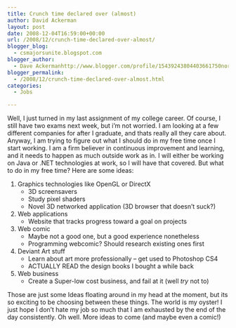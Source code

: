 ```yaml
---
title: Crunch time declared over (almost)
author: David Ackerman
layout: post
date: 2008-12-04T16:59:00+00:00
url: /2008/12/crunch-time-declared-over-almost/
blogger_blog:
  - csmajorsunite.blogspot.com
blogger_author:
  - Dave Ackermanhttp://www.blogger.com/profile/15439243804403661750noreply@blogger.com
blogger_permalink:
  - /2008/12/crunch-time-declared-over-almost.html
categories:
  - Jobs

---
```

Well, I just turned in my last assignment of my college career. Of course, I still have two exams next week, but i&#8217;m not worried. I am looking at a few different companies for after I graduate, and thats really all they care about.  
Anyway, I am trying to figure out what I should do in my free time once I start working. I am a firm believer in continuous improvement and learning, and it needs to happen as much outside work as in. I will either be working on Java or .NET technologies at work, so I will have that covered. But what to do in my free time? Here are some ideas: 

  1. Graphics technologies like OpenGL or DirectX 
      * 3D screensavers
      * Study pixel shaders
      * Novel 3D networked application (3D browser that doesn&#8217;t suck?)
  2. Web applications 
      * Website that tracks progress toward a goal on projects
  3. Web comic 
      * Maybe not a good one, but a good experience nonetheless
      * Programming webcomic? Should research existing ones first
  4. Deviant Art stuff 
      * Learn about art more professionally &#8211; get used to Photoshop CS4
      * ACTUALLY READ the design books I bought a while back
  5. Web business 
      * Create a Super-low cost business, and fail at it (well _try_ not to)

Those are just some Ideas floating around in my head at the moment, but its so exciting to be choosing between these things. The world is my oyster! I just hope I don&#8217;t hate my job so much that I am exhausted by the end of the day consistently. Oh well. More ideas to come (and maybe even a comic!)